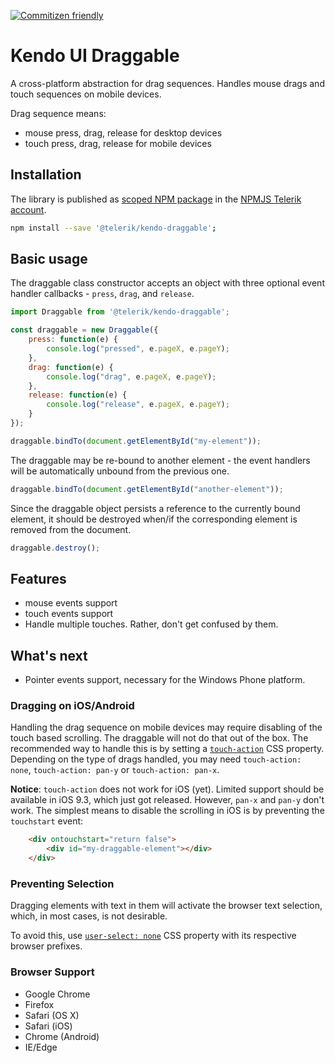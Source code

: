 [![Commitizen friendly](https://img.shields.io/badge/commitizen-friendly-brightgreen.svg)](http://commitizen.github.io/cz-cli/)

# Kendo UI Draggable

A cross-platform abstraction for drag sequences. Handles mouse drags and touch sequences on mobile devices.

Drag sequence means:

- mouse press, drag, release for desktop devices
- touch press, drag, release for mobile devices

## Installation

The library is published as [scoped NPM package](https://docs.npmjs.com/misc/scope) in the [NPMJS Telerik account](https://www.npmjs.com/~telerik).

```bash
npm install --save '@telerik/kendo-draggable';
```

## Basic usage

The draggable class constructor accepts an object with three optional event handler callbacks - `press`, `drag`, and `release`.

```javascript
import Draggable from '@telerik/kendo-draggable';

const draggable = new Draggable({
    press: function(e) {
        console.log("pressed", e.pageX, e.pageY);
    },
    drag: function(e) {
        console.log("drag", e.pageX, e.pageY);
    },
    release: function(e) {
        console.log("release", e.pageX, e.pageY);
    }
});

draggable.bindTo(document.getElementById("my-element"));
```

The draggable may be re-bound to another element - the event handlers will be automatically unbound from the previous one.

```javascript
draggable.bindTo(document.getElementById("another-element"));
```

Since the draggable object persists a reference to the currently bound element, it should be destroyed when/if the corresponding element is removed from the document.

```javascript
draggable.destroy();
```

## Features

- mouse events support
- touch events support
- Handle multiple touches. Rather, don't get confused by them.

## What's next
- Pointer events support, necessary for the Windows Phone platform.

### Dragging on iOS/Android

Handling the drag sequence on mobile devices may require disabling of the touch based scrolling.
The draggable will not do that out of the box. The recommended way to handle this is by setting a [`touch-action`](https://developer.mozilla.org/en-US/docs/Web/CSS/touch-action) CSS property.
Depending on the type of drags handled, you may need `touch-action: none`, `touch-action: pan-y` or `touch-action: pan-x`.

**Notice**: `touch-action` does not work for iOS (yet). Limited support should be available in iOS 9.3, which just got released. However, `pan-x` and `pan-y` don't work.
The simplest means to disable the scrolling in iOS is by preventing the `touchstart` event:

```html
    <div ontouchstart="return false">
        <div id="my-draggable-element"></div>
    </div>
```

### Preventing Selection

Dragging elements with text in them will activate the browser text selection, which, in most cases, is not desirable.

To avoid this, use [`user-select: none`](https://developer.mozilla.org/en-US/docs/Web/CSS/user-select) CSS property with its respective browser prefixes.

### Browser Support

- Google Chrome
- Firefox
- Safari (OS X)
- Safari (iOS)
- Chrome (Android)
- IE/Edge
